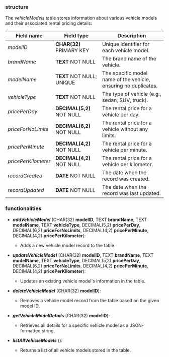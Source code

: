 ### structure

The *vehicleModels* table stores information about various vehicle models and their associated rental pricing details:

| Field name          | Field type               | Description |
|---------------------|--------------------------|-------------|
| *modelID*           | **CHAR(32)** PRIMARY KEY | Unique identifier for each vehicle model. |
| *brandName*         | **TEXT** NOT NULL        | The brand name of the vehicle. |
| *modelName*         | **TEXT** NOT NULL; UNIQUE | The specific model name of the vehicle, ensuring no duplicates. |
| *vehicleType*       | **TEXT** NOT NULL        | The type of vehicle (e.g., sedan, SUV, truck). |
| *pricePerDay*       | **DECIMAL(5,2)** NOT NULL | The rental price for a vehicle per day. |
| *priceForNoLimits*  | **DECIMAL(6,2)** NOT NULL | The rental price for a vehicle without any limits. |
| *pricePerMinute*    | **DECIMAL(4,2)** NOT NULL | The rental price for a vehicle per minute. |
| *pricePerKilometer* | **DECIMAL(4,2)** NOT NULL | The rental price for a vehicle per kilometer. |
| *recordCreated*     | **DATE** NOT NULL        | The date when the record was created. |
| *recordUpdated*     | **DATE** NOT NULL        | The date when the record was last updated. |

### functionalities

- ***addVehicleModel*** (CHAR(32) **modelID**, TEXT **brandName**, TEXT **modelName**, TEXT **vehicleType**, DECIMAL(5,2) **pricePerDay**, DECIMAL(6,2) **priceForNoLimits**, DECIMAL(4,2) **pricePerMinute**, DECIMAL(4,2) **pricePerKilometer**):
  - Adds a new vehicle model record to the table.
  
- ***updateVehicleModel*** (CHAR(32) **modelID**, TEXT **brandName**, TEXT **modelName**, TEXT **vehicleType**, DECIMAL(5,2) **pricePerDay**, DECIMAL(6,2) **priceForNoLimits**, DECIMAL(4,2) **pricePerMinute**, DECIMAL(4,2) **pricePerKilometer**):
  - Updates an existing vehicle model's information in the table.
  
- ***deleteVehicleModel*** (CHAR(32) **modelID**):
  - Removes a vehicle model record from the table based on the given model ID.
  
- ***getVehicleModelDetails*** (CHAR(32) **modelID**):
  - Retrieves all details for a specific vehicle model as a JSON-formatted string.
  
- ***listAllVehicleModels*** ():
  - Returns a list of all vehicle models stored in the table.
